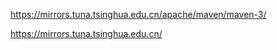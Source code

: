 

https://mirrors.tuna.tsinghua.edu.cn/apache/maven/maven-3/

https://mirrors.tuna.tsinghua.edu.cn/
